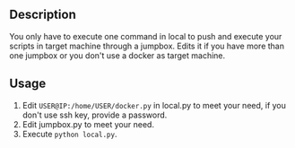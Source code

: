## Description

You only have to execute one command in local to push and execute your scripts in target machine through a jumpbox. Edits it if you have more than one jumpbox or you don't use a docker as target machine.

## Usage

1. Edit `USER@IP:/home/USER/docker.py` in local.py to meet your need, if you don't use ssh key, provide a password.
2. Edit jumpbox.py to meet your need.
3. Execute `python local.py`.